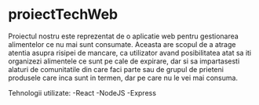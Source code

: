 # proiectTechWeb
Proiectul nostru este reprezentat de o aplicatie web pentru gestionarea alimentelor ce nu mai sunt consumate. Aceasta are scopul de a atrage atentia asupra risipei de mancare, ca utilizator avand posibilitatea atat sa iti organizezi alimentele ce sunt pe cale de expirare, dar si sa impartasesti alaturi de comunitatile din care faci parte sau de grupul de prieteni produsele care inca sunt in termen, dar pe care nu le vei mai consuma. 

Tehnologii utilizate: -React -NodeJS -Express
